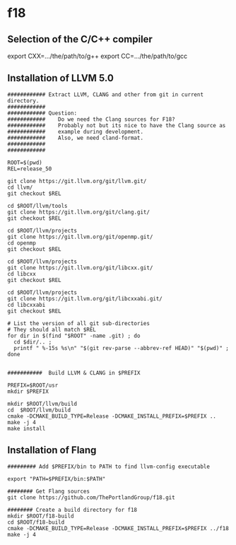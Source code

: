 # f18

## Selection of the C/C++ compiler

   export CXX=.../the/path/to/g++ 
   export CC=.../the/path/to/gcc    
   
## Installation of LLVM 5.0    
    
    ############ Extract LLVM, CLANG and other from git in current directory. 
    ############         
    ############ Question: 
    ############    Do we need the Clang sources for F18? 
    ############    Probably not but its nice to have the Clang source as 
    ############    example during development. 
    ############    Also, we need cland-format.
    ############
    ############        
    
    ROOT=$(pwd)
    REL=release_50
    
    git clone https://git.llvm.org/git/llvm.git/
    cd llvm/
    git checkout $REL
    
    cd $ROOT/llvm/tools
    git clone https://git.llvm.org/git/clang.git/
    git checkout $REL
    
    cd $ROOT/llvm/projects
    git clone https://git.llvm.org/git/openmp.git/ 
    cd openmp
    git checkout $REL
    
    cd $ROOT/llvm/projects
    git clone https://git.llvm.org/git/libcxx.git/
    cd libcxx
    git checkout $REL
    
    cd $ROOT/llvm/projects
    git clone https://git.llvm.org/git/libcxxabi.git/
    cd libcxxabi
    git checkout $REL
    
    # List the version of all git sub-directories 
    # They should all match $REL
    for dir in $(find "$ROOT" -name .git) ; do 
      cd $dir/.. ; 
      printf " %-15s %s\n" "$(git rev-parse --abbrev-ref HEAD)" "$(pwd)" ; 
    done
    
    
    ###########  Build LLVM & CLANG in $PREFIX 
        
    PREFIX=$ROOT/usr
    mkdir $PREFIX
    
    mkdir $ROOT/llvm/build
    cd  $ROOT/llvm/build 
    cmake -DCMAKE_BUILD_TYPE=Release -DCMAKE_INSTALL_PREFIX=$PREFIX ..
    make -j 4
    make install
    
## Installation of Flang 
 
    ######### Add $PREFIX/bin to PATH to find llvm-config executable
    
    export "PATH=$PREFIX/bin:$PATH"
    
    ######## Get Flang sources 
    git clone https://github.com/ThePortlandGroup/f18.git
    
    ######## Create a build directory for f18 
    mkdir $ROOT/f18-build
    cd $ROOT/f18-build
    cmake -DCMAKE_BUILD_TYPE=Release -DCMAKE_INSTALL_PREFIX=$PREFIX ../f18 
    make -j 4



    
